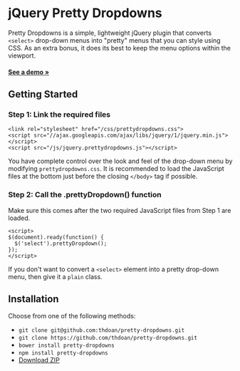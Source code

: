 # jQuery Pretty Dropdowns

Pretty Dropdowns is a simple, lightweight jQuery plugin that converts `<select>` drop-down menus into "pretty" menus that you can style using CSS. As an extra bonus, it does its best to keep the menu options within the viewport.

#### [See a demo &raquo;](http://thdoan.github.io/pretty-dropdowns/demo.html)<br>

## Getting Started

### Step 1: Link the required files

```
<link rel="stylesheet" href="/css/prettydropdowns.css">
<script src="//ajax.googleapis.com/ajax/libs/jquery/1/jquery.min.js"></script>
<script src="/js/jquery.prettydropdowns.js"></script>
```

You have complete control over the look and feel of the drop-down menu by modifying `prettydropdowns.css`. It is recommended to load the JavaScript files at the bottom just before the closing `</body>` tag if possible.

### Step 2: Call the .prettyDropdown() function

Make sure this comes after the two required JavaScript files from Step 1 are loaded.

```
<script>
$(document).ready(function() {
  $('select').prettyDropdown();
});
</script>
```

If you don't want to convert a `<select>` element into a pretty drop-down menu, then give it a `plain` class.

## Installation

Choose from one of the following methods:

- `git clone git@github.com:thdoan/pretty-dropdowns.git`
- `git clone https://github.com/thdoan/pretty-dropdowns.git`
- `bower install pretty-dropdowns`
- `npm install pretty-dropdowns`
- [Download ZIP](https://github.com/thdoan/pretty-dropdowns/archive/master.zip)
